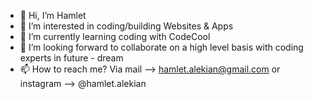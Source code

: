 - 👋 Hi, I’m Hamlet
- 👀 I’m interested in coding/building Websites & Apps
- 🌱 I’m currently learning coding with CodeCool
- 💞️ I’m looking forward to collaborate on a high level basis with coding experts in future - dream
- 📫 How to reach me?  Via mail --> hamlet.alekian@gmail.com  or  instagram --> @hamlet.alekian

<!---
HamletAlekian/HamletAlekian is a ✨ special ✨ repository because its `README.md` (this file) appears on your GitHub profile.
You can click the Preview link to take a look at your changes.
--->
